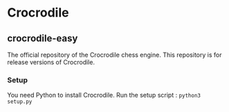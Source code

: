 # Crocrodile
## crocrodile-easy
The official repository of the Crocrodile chess engine. This repository is for release versions of Crocrodile.
### Setup
You need Python to install Crocrodile. Run the setup script : `python3 setup.py`
